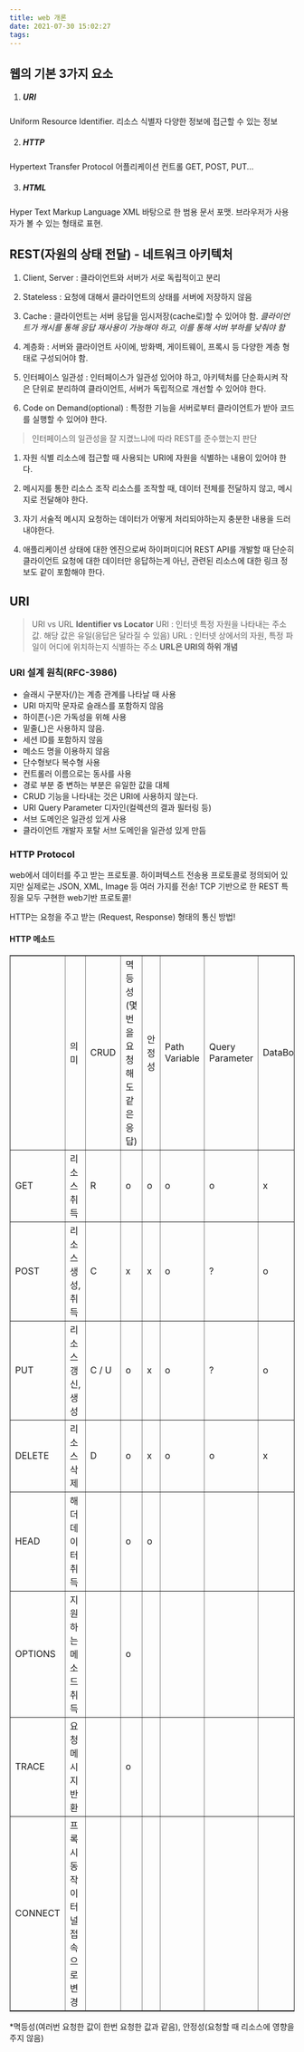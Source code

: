 ```yaml
---
title: web 개론
date: 2021-07-30 15:02:27
tags:
---
```


## 웹의 기본 3가지 요소
1. ##### URI

Uniform Resource Identifier. 리소스 식별자
다양한 정보에 접근할 수 있는 정보

2. ##### HTTP

Hypertext Transfer Protocol
어플리케이션 컨트롤
GET, POST, PUT...

3. ##### HTML
Hyper Text Markup Language
XML 바탕으로 한 범용 문서 포맷.
브라우저가 사용자가 볼 수 있는 형태로 표현.

## REST(자원의 상태 전달) - 네트워크 아키텍처

1. Client, Server : 클라이언트와 서버가 서로 독립적이고 분리

2. Stateless : 요청에 대해서 클라이언트의 상태를 서버에 저장하지 않음

3. Cache : 클라이언트는 서버 응답을 임시저장(cache로)할 수 있어야 함.
*클라이언트가 캐시를 통해 응답 재사용이 가능해야 하고, 이를 통해 서버 부하를 낮춰야 함*

4. 계층화 : 서버와 클라이언트 사이에, 방화벽, 게이트웨이, 프록시 등 다양한 계층 형태로 구성되어야 함.

5. 인터페이스 일관성 : 인터페이스가 일관성 있어야 하고, 아키텍처를 단순화시켜 작은 단위로 분리하여 클라이언트, 서버가 독립적으로 개선할 수 있어야 한다.

6. Code on Demand(optional) : 특정한 기능을 서버로부터 클라이언트가 받아 코드를 실행할 수 있어야 한다.

> 인터페이스의 일관성을 잘 지켰느냐에 따라 REST를 준수했는지 판단
1. 자원 식별
리소스에 접근할 때 사용되는 URI에 자원을 식별하는 내용이 있어야 한다.

2. 메시지를 통한 리소스 조작
리소스를 조작할 때, 데이터 전체를 전달하지 않고, 메시지로 전달해야 한다.

3. 자기 서술적 메시지
요청하는 데이터가 어떻게 처리되야하는지 충분한 내용을 드러내야한다.

4. 애플리케이션 상태에 대한 엔진으로써 하이퍼미디어
REST API를 개발할 때 단순히 클라이언트 요청에 대한 데이터만 응답하는게 아닌, 관련된 리소스에 대한 링크 정보도 같이 포함해야 한다.

## URI

> URI vs URL
**Identifier vs Locator**
URI : 인터넷 특정 자원을 나타내는 주소 값. 해당 값은 유일(응답은 달라질 수 있음)
URL : 인터넷 상에서의 자원, 특정 파일이 어디에 위치하는지 식별하는 주소
**URL은 URI의 하위 개념**

### URI 설계 원칙(RFC-3986)
- 슬래시 구분자(/)는 계층 관계를 나타날 때 사용
- URI 마지막 문자로 슬래스를 포함하지 않음
- 하이픈(-)은 가독성을 위해 사용
- 밑줄(_)은 사용하지 않음.
- 세션 ID를 포함하지 않음
- 메소드 명을 이용하지 않음
- 단수형보다 복수형 사용
- 컨트롤러 이름으로는 동사를 사용
- 경로 부분 중 변하는 부분은 유일한 값을 대체
- CRUD 기능을 나타내는 것은 URI에 사용하지 않는다.
- URI Query Parameter 디자인(컬렉션의 결과 필터링 등)
- 서브 도메인은 일관성 있게 사용
- 클라이언트 개발자 포탈 서브 도메인을 일관성 있게 만듬

### HTTP Protocol
web에서 데이터를 주고 받는 프로토콜.
하이퍼텍스트 전송용 프로토콜로 정의되어 있지만 실제로는 JSON, XML, Image 등 여러 가지를 전송!
TCP 기반으로 한 REST 특징을 모두 구현한 web기반 프로토콜!

HTTP는 요청을 주고 받는 (Request, Response) 형태의 통신 방법!

#### HTTP 메소드
<table style="border-collapse: collapse; width: 100%;" border="1" data-ke-align="alignLeft" data-ke-style="style12"><tbody><tr><td style="width: 12.5%;">&nbsp;</td><td style="width: 12.5%;">의미</td><td style="width: 8.31395%;">CRUD</td><td style="width: 16.686%;">멱등성(몇번을 요청해도 같은 응답)</td><td style="width: 12.5%;">안정성</td><td style="width: 12.5%;">Path Variable</td><td style="width: 12.5%;">Query Parameter</td><td style="width: 12.5%;">DataBody</td></tr><tr><td style="width: 12.5%;">GET</td><td style="width: 12.5%;">리소스 취득</td><td style="width: 8.31395%;">R</td><td style="width: 16.686%;">o</td><td style="width: 12.5%;">o</td><td style="width: 12.5%;">o</td><td style="width: 12.5%;">o</td><td style="width: 12.5%;">x</td></tr><tr><td style="width: 12.5%;">POST</td><td style="width: 12.5%;">리소스 생성, 취득</td><td style="width: 8.31395%;">C</td><td style="width: 16.686%;">x</td><td style="width: 12.5%;">x</td><td style="width: 12.5%;">o</td><td style="width: 12.5%;">?</td><td style="width: 12.5%;">o</td></tr><tr><td style="width: 12.5%;">PUT</td><td style="width: 12.5%;">리소스 갱신, 생성</td><td style="width: 8.31395%;">C / U</td><td style="width: 16.686%;">o</td><td style="width: 12.5%;">x</td><td style="width: 12.5%;">o</td><td style="width: 12.5%;">?</td><td style="width: 12.5%;">o</td></tr><tr><td style="width: 12.5%;">DELETE</td><td style="width: 12.5%;">리소스 삭제</td><td style="width: 8.31395%;">D</td><td style="width: 16.686%;">o</td><td style="width: 12.5%;">x</td><td style="width: 12.5%;">o</td><td style="width: 12.5%;">o</td><td style="width: 12.5%;">x</td></tr><tr><td style="width: 12.5%;">HEAD</td><td style="width: 12.5%;">해더 데이터 취득</td><td style="width: 8.31395%;">&nbsp;</td><td style="width: 16.686%;">o</td><td style="width: 12.5%;">o</td><td style="width: 12.5%;">&nbsp;</td><td style="width: 12.5%;">&nbsp;</td><td style="width: 12.5%;">&nbsp;</td></tr><tr><td style="width: 12.5%;">OPTIONS</td><td style="width: 12.5%;">지원하는 메소드 취득</td><td style="width: 8.31395%;">&nbsp;</td><td style="width: 16.686%;">o</td><td style="width: 12.5%;">&nbsp;</td><td style="width: 12.5%;">&nbsp;</td><td style="width: 12.5%;">&nbsp;</td><td style="width: 12.5%;">&nbsp;</td></tr><tr><td style="width: 12.5%;">TRACE</td><td style="width: 12.5%;">요청메시지 반환</td><td style="width: 8.31395%;">&nbsp;</td><td style="width: 16.686%;">o</td><td style="width: 12.5%;">&nbsp;</td><td style="width: 12.5%;">&nbsp;</td><td style="width: 12.5%;">&nbsp;</td><td style="width: 12.5%;">&nbsp;</td></tr><tr><td style="width: 12.5%;">CONNECT</td><td style="width: 12.5%;">프록시 동작이 터널 접속으로 변경</td><td style="width: 8.31395%;">&nbsp;</td><td style="width: 16.686%;">&nbsp;</td><td style="width: 12.5%;">&nbsp;</td><td style="width: 12.5%;">&nbsp;</td><td style="width: 12.5%;">&nbsp;</td><td style="width: 12.5%;">&nbsp;</td></tr></tbody></table>

*멱등성(여러번 요청한 값이 한번 요청한 값과 같음), 안정성(요청할 때 리소스에 영향을 주지 않음)